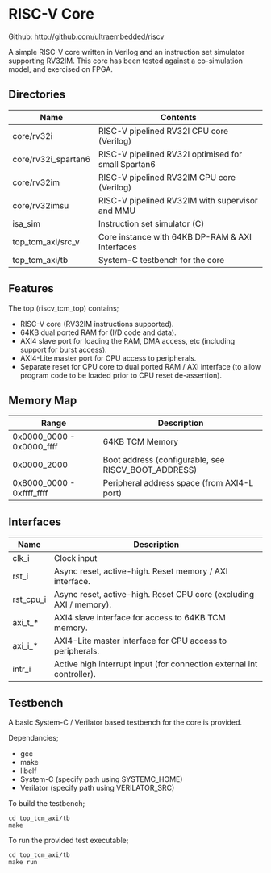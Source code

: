 # RISC-V Core

Github: http://github.com/ultraembedded/riscv

A simple RISC-V core written in Verilog and an instruction set simulator supporting RV32IM.
This core has been tested against a co-simulation model, and exercised on FPGA.

## Directories

| Name                | Contents                                            |
| ------------------- | --------------------------------------------------- |
| core/rv32i          | RISC-V pipelined RV32I CPU core (Verilog)           |
| core/rv32i_spartan6 | RISC-V pipelined RV32I optimised for small Spartan6 |
| core/rv32im         | RISC-V pipelined RV32IM CPU core (Verilog)          |
| core/rv32imsu       | RISC-V pipelined RV32IM with supervisor and MMU     |
| isa_sim             | Instruction set simulator (C)                       |
| top_tcm_axi/src_v   | Core instance with 64KB DP-RAM & AXI Interfaces     |
| top_tcm_axi/tb      | System-C testbench for the core                     |

## Features

The top (riscv_tcm_top) contains;
* RISC-V core (RV32IM instructions supported).
* 64KB dual ported RAM for (I/D code and data).
* AXI4 slave port for loading the RAM, DMA access, etc (including support for burst access).
* AXI4-Lite master port for CPU access to peripherals.
* Separate reset for CPU core to dual ported RAM / AXI interface (to allow program code to be loaded prior to CPU reset de-assertion).

## Memory Map

| Range                     | Description                                         |
| ------------------------- | --------------------------------------------------- |
| 0x0000_0000 - 0x0000_ffff | 64KB TCM Memory                                     |
| 0x0000_2000               | Boot address (configurable, see RISCV_BOOT_ADDRESS) |
| 0x8000_0000 - 0xffff_ffff | Peripheral address space (from AXI4-L port)         |

## Interfaces

| Name         | Description                                                           |
| ------------ | --------------------------------------------------------------------- |
| clk_i        | Clock input                                                           |
| rst_i        | Async reset, active-high. Reset memory / AXI interface.               |
| rst_cpu_i    | Async reset, active-high. Reset CPU core (excluding AXI / memory).    |
| axi_t_*      | AXI4 slave interface for access to 64KB TCM memory.                   |
| axi_i_*      | AXI4-Lite master interface for CPU access to peripherals.             |
| intr_i       | Active high interrupt input (for connection external int controller). |

## Testbench

A basic System-C / Verilator based testbench for the core is provided.

Dependancies;
* gcc
* make
* libelf
* System-C (specify path using SYSTEMC_HOME)
* Verilator (specify path using VERILATOR_SRC)

To build the testbench;
```
cd top_tcm_axi/tb
make
````

To run the provided test executable;
```
cd top_tcm_axi/tb
make run
````
